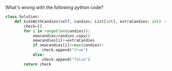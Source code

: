 What's wrong with the following python code? 

```python
class Solution:
    def kidsWithCandies(self, candies: List[int], extraCandies: int) -> List[bool]: 
        check=[]
        for i in range(len(candies)):
            newcandies=candies.copy()
            newcandies[i]+=extraCandies
            if newcandies[i]>=max(candies):
                check.append("true")
            else:
                check.append("false")
        return check      
```        
        
